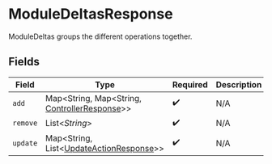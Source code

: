 # ModuleDeltasResponse

ModuleDeltas groups the different operations together.


## Fields

| Field                                                                                     | Type                                                                                      | Required                                                                                  | Description                                                                               |
| ----------------------------------------------------------------------------------------- | ----------------------------------------------------------------------------------------- | ----------------------------------------------------------------------------------------- | ----------------------------------------------------------------------------------------- |
| `add`                                                                                     | Map<String, Map<String, [ControllerResponse](../../models/shared/ControllerResponse.md)>> | :heavy_check_mark:                                                                        | N/A                                                                                       |
| `remove`                                                                                  | List<*String*>                                                                            | :heavy_check_mark:                                                                        | N/A                                                                                       |
| `update`                                                                                  | Map<String, List<[UpdateActionResponse](../../models/shared/UpdateActionResponse.md)>>    | :heavy_check_mark:                                                                        | N/A                                                                                       |